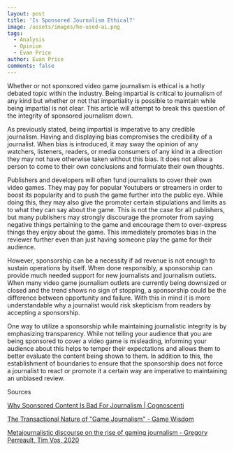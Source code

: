```yaml
---
layout: post
title: 'Is Sponsored Journalism Ethical?'
image: /assets/images/he-used-ai.png
tags:
  - Analysis
  - Opinion
  - Evan Price
author: Evan Price
comments: false
---
```


Whether or not sponsored video game journalism is ethical is a hotly debated topic within the industry. Being impartial is critical to journalism of any kind but whether or not that impartiality is possible to maintain while being impartial is not clear. This article will attempt to break this question of the integrity of sponsored journalism down. 

As previously stated, being impartial is imperative to any credible journalism. Having and displaying bias compromises the credibility of a journalist. When bias is introduced, it may sway the opinion of any watchers, listeners, readers, or media consumers of any kind in a direction they may not have otherwise taken without this bias. It does not allow a person to come to their own conclusions and formulate their own thoughts. 

Publishers and developers will often fund journalists to cover their own video games. They may pay for popular Youtubers or streamers in order to boost its popularity and to push the game further into the public eye. While doing this, they may also give the promoter certain stipulations and limits as to what they can say about the game. This is not the case for all publishers, but many publishers may strongly discourage the promoter from saying negative things pertaining to the game and encourage them to over-express things they enjoy about the game. This immediately promotes bias in the reviewer further even than just having someone play the game for their audience.

However, sponsorship can be a necessity if ad revenue is not enough to sustain operations by itself. When done responsibly, a sponsorship can provide much needed support for new journalists and journalism outlets. When many video game journalism outlets are currently being downsized or closed and the trend shows no sign of stopping, a sponsorship could be the difference between opportunity and failure. With this in mind it is more understandable why a journalist would risk skepticism from readers by accepting a sponsorship.

One way to utilize a sponsorship while maintaining journalistic integrity is by emphasizing transparency. While not telling your audience that you are being sponsored to cover a video game is misleading, informing your audience about this helps to temper their expectations and allows them to better evaluate the content being shown to them. In addition to this, the establishment of boundaries to ensure that the sponsorship does not force a journalist to react or promote it a certain way are imperative to maintaining an unbiased review.

Sources

[Why Sponsored Content Is Bad For Journalism | Cognoscenti](https://www.wbur.org/cognoscenti/2013/03/19/native-advertising-journalism-john-carroll)

[The Transactional Nature of "Game Journalism" \- Game Wisdom](https://game-wisdom.com/critical/transactional-game-journalism)

[Metajournalistic discourse on the rise of gaming journalism \- Gregory Perreault, Tim Vos, 2020](https://journals.sagepub.com/doi/10.1177/1461444819858695)
